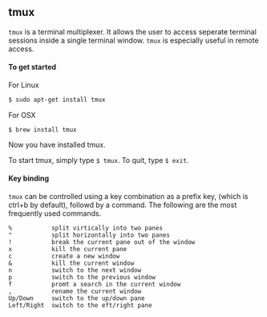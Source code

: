 ---
---

tmux
--

`tmux` is a terminal multiplexer. It allows the user to access seperate terminal sessions inside a single terminal window. `tmux` is especially useful in remote access.

#### To get started
For Linux

```bash
$ sudo apt-get install tmux
```

For OSX

```
$ brew install tmux
```
Now you have installed tmux. 

To start tmux, simply type `$ tmux`. To quit, type `$ exit`.

#### Key binding
`tmux` can be controlled using a key combination as a prefix key, (which is ctrl+b by default), followd by a command. The following are the most frequently used commands.

```
%			split virtically into two panes
"			split horizontally into two panes
!			break the current pane out of the window
x			kill the current pane
c			create a new window
&			kill the current window
n			switch to the next window
p			switch to the previous window
f			promt a search in the current window
,			rename the current window
Up/Down		switch to the up/down pane
Left/Right	switch to the eft/right pane
```

####
